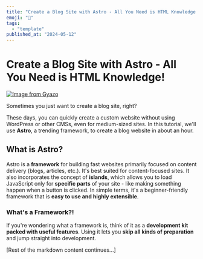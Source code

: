 ```yaml
---
title: "Create a Blog Site with Astro - All You Need is HTML Knowledge!"
emoji: "🤖"
tags:
  - "template"
published_at: "2024-05-12"
---
```


# Create a Blog Site with Astro - All You Need is HTML Knowledge!

[![Image from Gyazo](https://i.gyazo.com/e010985632217bb795333cd12915bf36.png)](https://gyazo.com/e010985632217bb795333cd12915bf36)

Sometimes you just want to create a blog site, right?

These days, you can quickly create a custom website without using WordPress or other CMSs, even for medium-sized sites. In this tutorial, we'll use **Astro**, a trending framework, to create a blog website in about an hour.

## What is Astro?
Astro is a **framework** for building fast websites primarily focused on content delivery (blogs, articles, etc.). It's best suited for content-focused sites.
It also incorporates the concept of **islands**, which allows you to load JavaScript only for **specific parts** of your site - like making something happen when a button is clicked. In simple terms, it's a beginner-friendly framework that is **easy to use and highly extensible**.

### What's a Framework?!
If you're wondering what a framework is, think of it as a **development kit packed with useful features**. Using it lets you **skip all kinds of preparation** and jump straight into development.

[Rest of the markdown content continues...]
